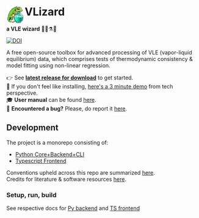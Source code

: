 # <img align="left" src="appUI/public/icon.png" width="48" height="48">VLizard
**a VLE wizard** 🧙‍♂️⚗🦎

[![DOI](https://zenodo.org/badge/631328270.svg)](https://zenodo.org/doi/10.5281/zenodo.13826208)

A free open-source toolbox for advanced processing of VLE (vapor-liquid equilibrium) data, which comprises tests of thermodynamic consistency & model fitting using non-linear regression.

👉 See **[latest release for download](https://github.com/Lemonexe/VLizard/releases)** to get started.  
👀 If you don't feel like installing, [here's a 3 minute demo](https://drive.google.com/file/d/1BY5ER9d8al4iYIa0OSvPQxuiorSwq9Jj/view?usp=sharing) from tech perspective.  
🎓 **User manual** can be found [here](docs/user/manual.md).  
🐛 **Encountered a bug?** Please, do report it [here](docs/user/bug_tracking.md).

## Development

The project is a monorepo consisting of:
- [Python Core+Backend+CLI](docs/appPy.md)
- [Typescript Frontend](docs/appUI.md)

Conventions upheld across this repo are summarized [here](docs/conventions.md).  
Credits for literature & software resources [here](docs/references.md).

### Setup, run, build
See respective docs for [Py backend](docs/appPy.md) and [TS frontend](docs/appUI.md)

